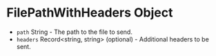 # FilePathWithHeaders Object

* `path` String - The path to the file to send.
* `headers` Record<string, string> (optional) - Additional headers to be sent.
